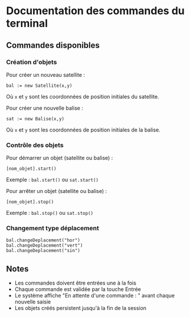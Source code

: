 # Documentation des commandes du terminal

## Commandes disponibles

### Création d'objets

Pour créer un nouveau satellite :
```
bal := new Satellite(x,y)
```
Où `x` et `y` sont les coordonnées de position initiales du satellite.

Pour créer une nouvelle balise :
```
sat := new Balise(x,y)
```
Où `x` et `y` sont les coordonnées de position initiales de la balise.

### Contrôle des objets

Pour démarrer un objet (satellite ou balise) :
```
[nom_objet].start()
```
Exemple : `bal.start()` ou `sat.start()`

Pour arrêter un objet (satellite ou balise) :
```
[nom_objet].stop()
```
Exemple : `bal.stop()` ou `sat.stop()`

### Changement type déplacement
```
bal.changeDeplacement("hor")
bal.changeDeplacement("vert")
bal.changeDeplacement("sin")
```


## Notes
- Les commandes doivent être entrées une à la fois
- Chaque commande est validée par la touche Entrée
- Le système affiche "En attente d'une commande : " avant chaque nouvelle saisie
- Les objets créés persistent jusqu'à la fin de la session
